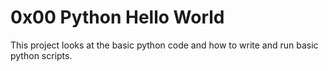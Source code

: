 # 0x00 Python Hello World
This project looks at the basic python code and how to write and run basic python scripts.
